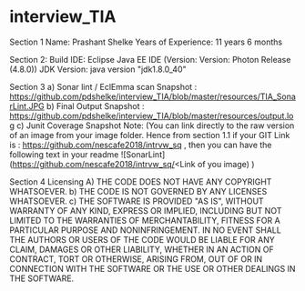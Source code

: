 # interview_TIA
Section 1
	Name: Prashant Shelke
	Years of Experience: 11 years 6 months

Section 2: 
	Build IDE: Eclipse Java EE IDE (Version: Version: Photon Release (4.8.0))
	JDK Version: java version "jdk1.8.0_40"

Section 3 
a)	Sonar lint / EclEmma scan Snapshot : https://github.com/pdshelke/interview_TIA/blob/master/resources/TIA_SonarLint.JPG
b)	Final Output Snapshot : https://github.com/pdshelke/interview_TIA/blob/master/resources/output.log
c)	Junit Coverage Snapshot
Note: (You can link directly to the raw version of an image from your image folder. Hence from section 1.1 if your GIT Link is : https://github.com/nescafe2018/intrvw_sq , then you can have the following text in your readme ![SonarLint] (https://github.com/nescafe2018/intrvw_sq/<Link of you image) )

Section 4 
Licensing 
A)	THE CODE DOES NOT HAVE ANY COPYRIGHT WHATSOEVER. 
b)	THE CODE IS NOT GOVERNED BY ANY LICENSES WHATSOEVER. 
c)	THE SOFTWARE IS PROVIDED "AS IS", WITHOUT WARRANTY OF ANY KIND, EXPRESS OR IMPLIED, INCLUDING BUT NOT LIMITED TO THE WARRANTIES OF MERCHANTABILITY, FITNESS FOR A PARTICULAR PURPOSE AND NONINFRINGEMENT. IN NO EVENT SHALL THE AUTHORS OR USERS OF THE CODE WOULD BE LIABLE FOR ANY CLAIM, DAMAGES OR OTHER LIABILITY, WHETHER IN AN ACTION OF CONTRACT, TORT OR OTHERWISE, ARISING FROM, OUT OF OR IN CONNECTION WITH THE SOFTWARE OR THE USE OR OTHER DEALINGS IN THE SOFTWARE.
